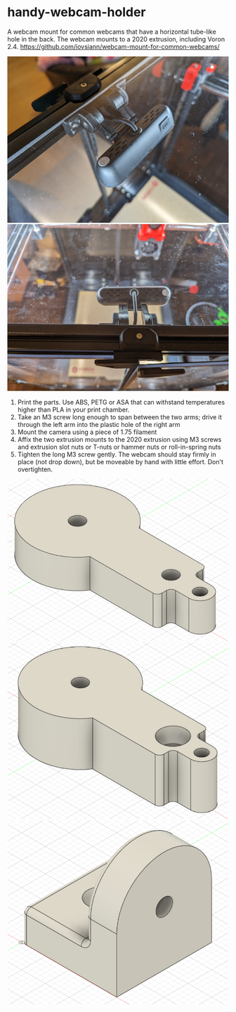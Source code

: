 # handy-webcam-holder
A webcam mount for common webcams that have a horizontal tube-like hole in the back. The webcam mounts to a 2020 extrusion, including Voron 2.4.
https://github.com/iovsiann/webcam-mount-for-common-webcams/

![Photo of handy webcam holder mounted on Voron 2.4R2](Images/webcam_photo2.jpg)
![Photo of handy webcam holder mounted on Voron 2.4R2](Images/webcam_photo1.jpg)

1. Print the parts. Use ABS, PETG or ASA that can withstand temperatures higher than PLA in your print chamber.
2. Take an M3 screw long enough to span between the two arms; drive it through the left arm into the plastic hole of the right arm
3. Mount the camera using a piece of 1.75 filament
4. Affix the two extrusion mounts to the 2020 extrusion using M3 screws and extrusion slot nuts or T-nuts or hammer nuts or roll-in-spring nuts
5. Tighten the long M3 screw gently. The webcam should stay firmly in place (not drop down), but be moveable by hand with little effort. Don't overtighten.

![CAD rendering of the handy webcam holder right arm](Images/Webcam_holder_arm_R_v3.png)
![CAD rendering of the handy webcam holder left arm](Images/Webcam_holder_arm_L_v5.png)
![CAD rendering of the handy webcam holder extrusion mount](Images/Webcam_holder_2020_extrusion_mount.png)
